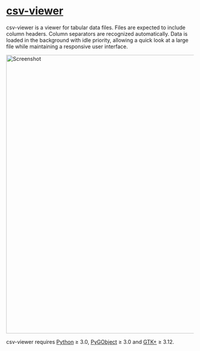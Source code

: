 [csv-viewer](https://github.com/otsaloma/csv-viewer)
==========

csv-viewer is a viewer for tabular data files. Files are expected to
include column headers. Column separators are recognized automatically.
Data is loaded in the background with idle priority, allowing a quick
look at a large file while maintaining a responsive user interface.

<img src="https://otsaloma.io/pub/csv-viewer-1.png" width="748" alt="Screenshot">


csv-viewer requires [Python][1] ≥ 3.0, [PyGObject][2] ≥ 3.0 and
[GTK+][3] ≥ 3.12.

[1]: https://www.python.org/
[2]: https://wiki.gnome.org/Projects/PyGObject
[3]: https://www.gtk.org/
